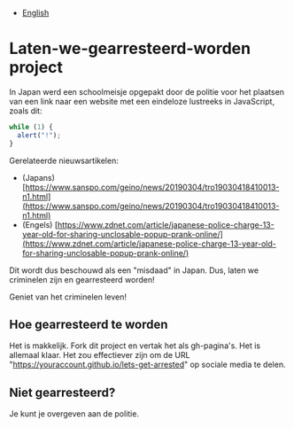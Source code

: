 - [English](README.md)

# Laten-we-gearresteerd-worden project

In Japan werd een schoolmeisje opgepakt door de politie voor het plaatsen van een link naar een website met een eindeloze lustreeks in JavaScript, zoals dit:

```js
while (1) {
  alert("!");
}
```

Gerelateerde nieuwsartikelen:

- (Japans) [https://www.sanspo.com/geino/news/20190304/tro19030418410013-n1.html](https://www.sanspo.com/geino/news/20190304/tro19030418410013-n1.html)
- (Engels) [https://www.zdnet.com/article/japanese-police-charge-13-year-old-for-sharing-unclosable-popup-prank-online/](https://www.zdnet.com/article/japanese-police-charge-13-year-old-for-sharing-unclosable-popup-prank-online/)

Dit wordt dus beschouwd als een "misdaad" in Japan. Dus, laten we criminelen zijn en gearresteerd worden!

Geniet van het criminelen leven!

## Hoe gearresteerd te worden

Het is makkelijk. Fork dit project en vertak het als gh-pagina's. Het is allemaal klaar. Het zou effectiever zijn om de URL "https://youraccount.github.io/lets-get-arrested" op sociale media te delen.

## Niet gearresteerd?

Je kunt je overgeven aan de politie.
